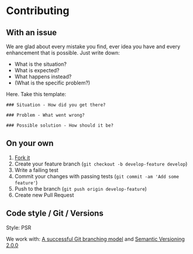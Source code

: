 # Contributing

## With an issue

We are glad about every mistake you find, ever idea you have and every enhancement that is possible.
Just write down:

 - What is the situation?
 - What is expected?
 - What happens instead?
 - (What is the specific problem?)

Here. Take this template:

```
### Situation - How did you get there?

### Problem - What went wrong?

### Possible solution - How should it be?
```

## On your own

1. [Fork it](https://github.com/centerax/magento2-autoresponder/fork)
2. Create your feature branch (`git checkout -b develop-feature develop`)
3. Write a failing test
4. Commit your changes with passing tests (`git commit -am 'Add some feature'`)
5. Push to the branch (`git push origin develop-feature`)
6. Create new Pull Request

## Code style / Git / Versions

Style: PSR

We work with: [A successful Git branching model](http://nvie.com/posts/a-successful-git-branching-model/) and [Semantic Versioning 2.0.0](http://semver.org/)
